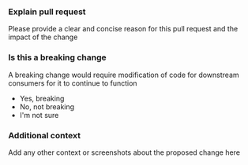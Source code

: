 ### Explain pull request

Please provide a clear and concise reason for this pull request and the impact of the change

### Is this a breaking change

A breaking change would require modification of code for downstream consumers for it to continue to function

 * Yes, breaking
 * No, not breaking
 * I'm not sure

### Additional context

Add any other context or screenshots about the proposed change here